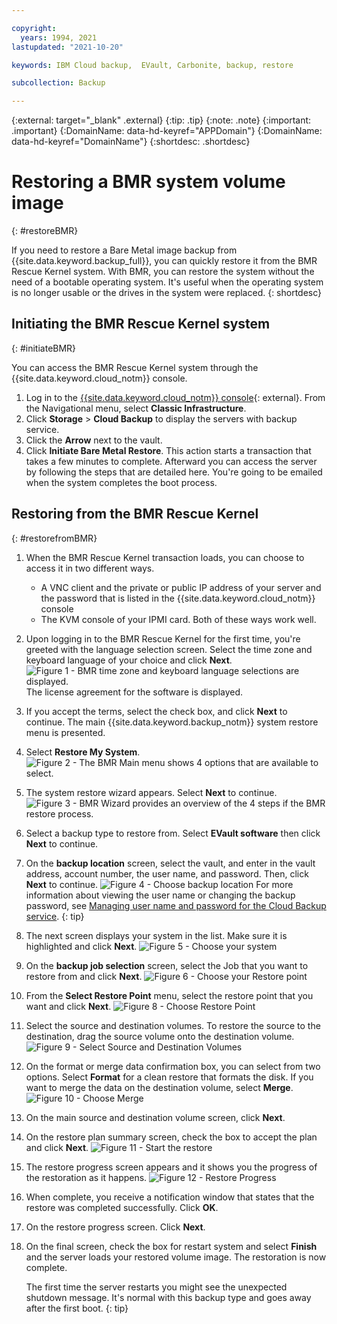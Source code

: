 ```yaml
---

copyright:
  years: 1994, 2021
lastupdated: "2021-10-20"

keywords: IBM Cloud backup,  EVault, Carbonite, backup, restore

subcollection: Backup

---
```

{:external: target="_blank" .external}
{:tip: .tip}
{:note: .note}
{:important: .important}
{:DomainName: data-hd-keyref="APPDomain"}
{:DomainName: data-hd-keyref="DomainName"}
{:shortdesc: .shortdesc}

# Restoring a BMR system volume image
{: #restoreBMR}

If you need to restore a Bare Metal image backup from {{site.data.keyword.backup_full}}, you can quickly restore it from the BMR Rescue Kernel system. With BMR, you can restore the system without the need of a bootable operating system. It's useful when the operating system is no longer usable or the drives in the system were replaced.
{: shortdesc}

## Initiating the BMR Rescue Kernel system
{: #initiateBMR}

You can access the BMR Rescue Kernel system through the {{site.data.keyword.cloud_notm}} console.
1. Log in to the [{{site.data.keyword.cloud_notm}} console](https://{DomainName}){: external}. From the Navigational menu, select **Classic Infrastructure**.
2. Click **Storage** > **Cloud Backup** to display the servers with backup service.
3. Click the **Arrow** next to the vault.
4. Click **Initiate Bare Metal Restore**. This action starts a transaction that takes a few minutes to complete. Afterward you can access the server by following the steps that are detailed here. You're going to be emailed when the system completes the boot process.


## Restoring from the BMR Rescue Kernel
{: #restorefromBMR}

1. When the BMR Rescue Kernel transaction loads, you can choose to access it in two different ways.
   - A VNC client and the private or public IP address of your server and the password that is listed in the {{site.data.keyword.cloud_notm}} console
   - The KVM console of your IPMI card.
   Both of these ways work well.
2. Upon logging in to the BMR Rescue Kernel for the first time, you're greeted with the language selection screen. Select the time zone and keyboard language of your choice and click **Next**.
   ![Figure 1 - BMR time zone and keyboard language selections are displayed.](/images/bmr1.png)    The license agreement for the software is displayed.
3. If you accept the terms, select the check box, and click **Next** to continue.     The main {{site.data.keyword.backup_notm}} system restore menu is presented.
4. Select **Restore My System**.
   ![Figure 2 - The BMR Main menu shows 4 options that are available to select.](/images/bmr2.png)
5. The system restore wizard appears. Select **Next** to continue.
   ![Figure 3 - BMR Wizard provides an overview of the 4 steps if the BMR restore process.](/images/bmr3.png)
6. Select a backup type to restore from. Select **EVault software** then click **Next** to continue.
7. On the **backup location** screen, select the vault, and enter in the vault address, account number, the user name, and password. Then, click **Next** to continue.
   ![Figure 4 - Choose backup location](/images/bmr4.png)
   For more information about viewing the user name or changing the backup password, see [Managing user name and password for the Cloud Backup service](/docs/Backup?topic=Backup-changePassword).
   {: tip}

8. The next screen displays your system in the list. Make sure it is highlighted and click **Next**.
   ![Figure 5 - Choose your system](/images/bmr5.png)
9. On the **backup job selection** screen, select the Job that you want to restore from and click **Next**.
   ![Figure 6 - Choose your Restore point](/images/bmr6.png)
10. From the **Select Restore Point** menu, select the restore point that you want and click **Next**.
   ![Figure 8 - Choose Restore Point](/images/bmr8.png)
11. Select the source and destination volumes. To restore the source to the destination, drag the source volume onto the destination volume.
   ![Figure 9 - Select Source and Destination Volumes](/images/bmr9.png)
12. On the format or merge data confirmation box, you can select from two options. Select **Format** for a clean restore that formats the disk. If you want to merge the data on the destination volume, select **Merge**.
   ![Figure 10 - Choose Merge](/images/bmr10.png)
13. On the main source and destination volume screen, click **Next**.
14. On the restore plan summary screen, check the box to accept the plan and click **Next**.
   ![Figure 11 - Start the restore](/images/bmr11.png)
15. The restore progress screen appears and it shows you the progress of the restoration as it happens.
   ![Figure 12 - Restore Progress](/images/bmr12.png)
16. When complete, you receive a notification window that states that the restore was completed successfully. Click **OK**.
17. On the restore progress screen. Click **Next**.
18. On the final screen, check the box for restart system and select **Finish** and the server loads your restored volume image.
    The restoration is now complete.    

    The first time the server restarts you might see the unexpected shutdown message. It's normal with this backup type and goes away after the first boot.
    {: tip}
